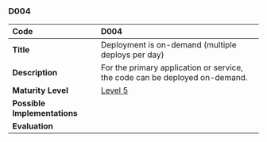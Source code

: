 ### D004

| **Code**           | **D004** |
| :--                | :--      |
| **Title**          | Deployment is on-demand (multiple deploys per day) |
| **Description**    | For the primary application or service, the code can be deployed on-demand. |
| **Maturity Level** | [Level 5](/levels#level-5) |
| **Possible Implementations** | |
| **Evaluation**     | |
